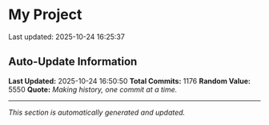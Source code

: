 # My Project


Last updated: 2025-10-24 16:25:37































































































































































































































































































































































































































































































































































































































































































































































































































































































































































































































































































































































































































































































































































































































































































































































































































## Auto-Update Information

**Last Updated:** 2025-10-24 16:50:50
**Total Commits:** 1176
**Random Value:** 5550
**Quote:** _Making history, one commit at a time._

---
_This section is automatically generated and updated._